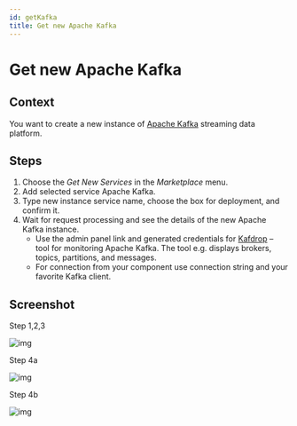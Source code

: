 ```yaml
---
id: getKafka
title: Get new Apache Kafka
---
```

# Get new Apache Kafka



## Context

You want to create a new instance of [Apache Kafka](https://kafka.apache.org/) streaming data platform. 

## Steps

1. Choose the *Get New Services* in the *Marketplace* menu.
2. Add selected service Apache Kafka.
3. Type new instance service name, choose the box for deployment, and confirm it.
4. Wait for request processing and see the details of the new Apache Kafka instance. 
   - Use the admin panel link and generated credentials for [Kafdrop](https://github.com/obsidiandynamics/kafdrop) – tool for monitoring Apache Kafka. The tool e.g. displays brokers, topics, partitions, and messages.
   - For connection from your component use connection string and your favorite Kafka client.

## Screenshot

Step 1,2,3

![img](https://secureservercdn.net/160.153.138.163/0gl.7bc.myftpupload.com/wp-content/uploads/2020/04/FullKafka.png)

Step 4a

![img](https://secureservercdn.net/160.153.138.163/0gl.7bc.myftpupload.com/wp-content/uploads/2020/04/ManKafkaDetailStep5.png)

Step 4b

![img](https://secureservercdn.net/160.153.138.163/0gl.7bc.myftpupload.com/wp-content/uploads/2020/04/ManKafkaAdminPanelStep5b-1024x815.png)